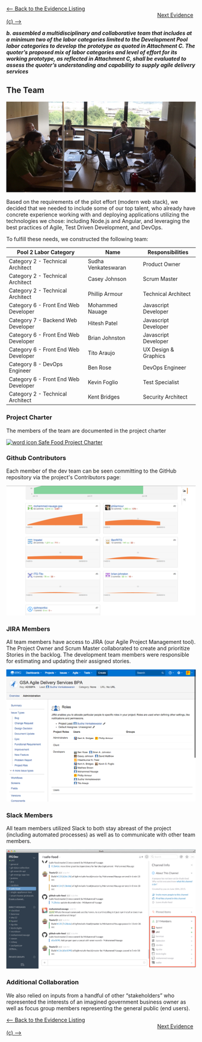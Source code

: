 [<-- Back to the Evidence Listing](https://github.com/itgfirm/safe-food/edit/master/Evidence)  &nbsp;&nbsp;&nbsp;&nbsp;&nbsp;&nbsp;&nbsp;&nbsp;&nbsp;&nbsp;&nbsp;&nbsp;&nbsp;&nbsp;&nbsp;&nbsp;&nbsp;&nbsp;&nbsp;&nbsp;&nbsp;&nbsp;&nbsp;&nbsp;&nbsp;&nbsp;&nbsp;&nbsp;&nbsp;&nbsp;&nbsp;&nbsp;&nbsp;&nbsp;&nbsp;&nbsp;&nbsp;&nbsp;&nbsp;&nbsp;&nbsp;&nbsp;&nbsp;&nbsp;&nbsp;&nbsp;&nbsp;&nbsp;&nbsp;&nbsp;&nbsp;&nbsp;&nbsp;&nbsp;&nbsp;&nbsp;&nbsp;&nbsp;&nbsp;&nbsp;&nbsp;&nbsp;&nbsp;&nbsp;&nbsp;&nbsp;&nbsp;&nbsp;&nbsp;&nbsp;&nbsp;&nbsp;&nbsp;&nbsp;&nbsp;&nbsp;&nbsp;&nbsp;&nbsp;&nbsp;&nbsp;&nbsp;&nbsp;&nbsp;&nbsp;&nbsp;&nbsp;&nbsp;&nbsp;&nbsp;&nbsp;&nbsp;&nbsp;&nbsp;&nbsp;&nbsp;&nbsp;&nbsp;&nbsp;&nbsp;&nbsp;&nbsp;[Next Evidence (c) -->](https://github.com/itgfirm/safe-food/edit/master/Evidence/c)


***b. assembled a multidisciplinary and collaborative team that includes at a minimum two of the labor categories limited to the Development Pool labor categories to develop the prototype as quoted in Attachment C. The quoter’s proposed mix of labor categories and level of effort for its working prototype, as reflected in Attachment C, shall be evaluated to assess the quoter’s understanding and capability to supply agile delivery services***

## The Team

![Photo of the Dev Team](The_Dev_Team.JPG)

Based on the requirements of the pilot effort (modern web stack), we decided that we needed to include some of our top talent, who already have concrete experience working with and deploying applications utilizing the technologies we chose: including Node.js and Angular, and leveraging the best practices of Agile, Test Driven Development, and DevOps.  

To fulfill these needs, we constructed the following team:

| Pool 2 Labor Category | Name | Responsibilities |
|---|---|---|
| Category 2 - Technical Architect | Sudha Venkateswaran | Product Owner |
| Category 2 - Technical Architect | Casey Johnson | Scrum Master |
| Category 2 - Technical Architect | Phillip Armour | Technical Architect |
| Category 6 - Front End Web Developer | Mohammed Nauage | Javascript Developer |
| Category 7 - Backend Web Developer | Hitesh Patel | Javascript Developer |
| Category 6 - Front End Web Developer | Brian Johnston | Javascript Developer |
| Category 6 - Front End Web Developer | Tito Araujo | UX Design & Graphics |
| Category 8 - DevOps Engineer | Ben Rose | DevOps Engineer |
| Category 6 - Front End Web Developer | Kevin Foglio | Test Specialist |
| Category 2 - Technical Architect | Kent Bridges | Security Architect |


### Project Charter
The members of the team are documented in the project charter


[![word icon](http://www.mcstech.net/graphics/icons/microsoft/icon_word_small.png) Safe Food Project Charter](https://github.com/itgfirm/safe-food/blob/master/Evidence/a/ProjectCharter.docx)

### Github Contributors
Each member of the dev team can be seen committing to the GitHub repository via the project's Contributors page:


[![Github Contributors Image](https://github.com/itgfirm/safe-food/raw/master/Evidence/b/Github_Contributors.png)](https://github.com/itgfirm/safe-food/graphs/contributors)

### JIRA Members
All team members have access to JIRA (our Agile Project Management tool). The Project Owner and Scrum Master collaborated to create and prioritize Stories in the backlog. The development team members were responsible for estimating and updating their assigned stories.


[![Image of JIRA Members](https://github.com/itgfirm/safe-food/raw/master/Evidence/b/Jira_Members.png)](https://github.com/itgfirm/safe-food/blob/master/Evidence/b/Jira_Members.png)

### Slack Members
All team members utilized Slack to both stay abreast of the project (including automated processes) as well as to communicate with other team members.


[![Image of Slack Members](https://github.com/itgfirm/safe-food/raw/master/Evidence/b/Slack_Members.png)](https://github.com/itgfirm/safe-food/blob/master/Evidence/b/Slack_Members.png)

### Additional Collaboration

We also relied on inputs from a handful of other “stakeholders” who represented the interests of an imagined government business owner as well as focus group members representing the general public (end users).

[<-- Back to the Evidence Listing](https://github.com/itgfirm/safe-food/edit/master/Evidence)  &nbsp;&nbsp;&nbsp;&nbsp;&nbsp;&nbsp;&nbsp;&nbsp;&nbsp;&nbsp;&nbsp;&nbsp;&nbsp;&nbsp;&nbsp;&nbsp;&nbsp;&nbsp;&nbsp;&nbsp;&nbsp;&nbsp;&nbsp;&nbsp;&nbsp;&nbsp;&nbsp;&nbsp;&nbsp;&nbsp;&nbsp;&nbsp;&nbsp;&nbsp;&nbsp;&nbsp;&nbsp;&nbsp;&nbsp;&nbsp;&nbsp;&nbsp;&nbsp;&nbsp;&nbsp;&nbsp;&nbsp;&nbsp;&nbsp;&nbsp;&nbsp;&nbsp;&nbsp;&nbsp;&nbsp;&nbsp;&nbsp;&nbsp;&nbsp;&nbsp;&nbsp;&nbsp;&nbsp;&nbsp;&nbsp;&nbsp;&nbsp;&nbsp;&nbsp;&nbsp;&nbsp;&nbsp;&nbsp;&nbsp;&nbsp;&nbsp;&nbsp;&nbsp;&nbsp;&nbsp;&nbsp;&nbsp;&nbsp;&nbsp;&nbsp;&nbsp;&nbsp;&nbsp;&nbsp;&nbsp;&nbsp;&nbsp;&nbsp;&nbsp;&nbsp;&nbsp;&nbsp;&nbsp;&nbsp;&nbsp;&nbsp;&nbsp;[Next Evidence (c) -->](https://github.com/itgfirm/safe-food/edit/master/Evidence/c)
